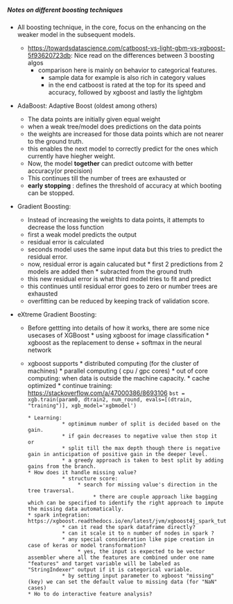##### Notes on different boosting techniques

* All boosting technique, in the core, focus on the enhancing on the weaker model in the subsequent models.
     *  https://towardsdatascience.com/catboost-vs-light-gbm-vs-xgboost-5f93620723db: Nice read on the differences between 3 boosting algos
          * comparison here is mainly on behavior to categorical features.
               * sample data for example is also rich in category values
               * in the end catboost is rated at the top for its speed and accuracy, followed by xgboost and lastly the lightgbm

* AdaBoost: Adaptive Boost (oldest among others)
    * The data points are initially given equal weight
    * when a weak tree/model does predictions on the data points
    * the weights are increased for those data points which are not nearer to the ground truth.
    * this enables the next model to correctly predict for the ones which currently have hiegher weight.
    * Now, the model **together** can predict outcome with better accuracy(or precision)
    * This continues till the number of trees are exhausted or
    * **early stopping** : defines the threshold of accuracy at which booting can be stopped.
    

* Gradient Boosting: 
   * Instead of increasing the weights to data points, it attempts to decrease the loss function
   * first a weak model predicts the output
   * residual error is calculated
   * seconds model uses the same input data but this tries to predict the residual error.
   * now, residual error is again calucated but 
         * first 2 predictions from 2 models are added then 
         * subracted from the ground truth
   * this new residual error is what third model tries to fit and predict
   * this continues until residual error goes to zero or number trees are exhausted
   * overfitting can be reduced by keeping track of validation score.

* eXtreme Gradient Boosting:
   * Before gettting into details of how it works, there are some nice usecases of XGBoost
         * using xgboost for image classification
         * xgboost as the replacement to dense + softmax in the neural network
         
   * xgboost supports 
         * distributed computing (for the cluster of machines) 
         * parallel computing ( cpu / gpc cores) 
         * out of core computing:  when data is outside the machine capacity.
         * cache optimized
         * continue training: https://stackoverflow.com/a/47000386/8693106
            ```
            bst = xgb.train(param0, dtrain2, num_round, evals=[(dtrain, "training")], xgb_model='xgbmodel')
            ```
            
         * Learning:
                    * optimimum number of split is decided based on the gain. 
                    * if gain decreases to negative value then stop it or
                    * split till the max depth though there is negative gain in anticipation of positive gain in the deeper level.
                    * a greedy approach is taken to best split by adding gains from the branch.
         * How does it handle missing value?
                    * structure score:
                         * search for missing value's direction in the tree traversal.
                              * there are couple approach like bagging which can be specified to identify the right approach to impute the missing data automatically.
         * spark integration: https://xgboost.readthedocs.io/en/latest/jvm/xgboost4j_spark_tutorial.html
                    * can it read the spark dataframe directly?
                    * can it scale it to n number of nodes in spark ?
                    * any special consideration like pipe creation in case of keras or model transformation?
                         * yes, the input is expected to be vector assembler where all the features are combined under one name "features" and target variable will be labeled as "StringIndexer" output if it is categorical variable.
                    * by setting input parameter to xgboost "missing" (key) we can set the default value to missing data (for "NaN" cases)
         * Ho to do interactive feature analysis?
      
   
